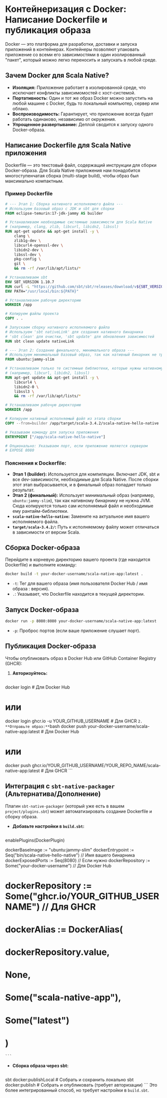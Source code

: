 # Контейнеризация с Docker: Написание Dockerfile и публикация образа

Docker — это платформа для разработки, доставки и запуска приложений в контейнерах. Контейнеры позволяют упаковать приложение со всеми его зависимостями в один изолированный "пакет", который можно легко переносить и запускать в любой среде.

## Зачем Docker для Scala Native?

*   **Изоляция:** Приложение работает в изолированной среде, что исключает конфликты зависимомостей с хост-системой.
*   **Портативность:** Один и тот же образ Docker можно запустить на любой машине с Docker, будь то локальный компьютер, сервер или облако.
*   **Воспроизводимость:** Гарантирует, что приложение всегда будет работать одинаково, независимо от окружения.
*   **Упрощенное развертывание:** Деплой сводится к запуску одного Docker-образа.

## Написание Dockerfile для Scala Native приложения

Dockerfile — это текстовый файл, содержащий инструкции для сборки Docker-образа. Для Scala Native приложения нам понадобится многоступенчатая сборка (multi-stage build), чтобы образ был максимально компактным.

### Пример Dockerfile

```dockerfile
# --- Этап 1: Сборка нативного исполняемого файла ---
# Используем базовый образ с JDK и sbt для сборки
FROM eclipse-temurin:17-jdk-jammy AS builder

# Устанавливаем необходимые системные зависимости для Scala Native
# (например, clang, zlib, libcurl, libidn2, libssl)
RUN apt-get update && apt-get install -y \
    clang \
    zlib1g-dev \
    libcurl4-openssl-dev \
    libidn2-dev \
    libssl-dev \
    pkg-config \
    git \
    && rm -rf /var/lib/apt/lists/*

# Устанавливаем sbt
ENV SBT_VERSION 1.10.7
RUN curl -L "https://github.com/sbt/sbt/releases/download/v${SBT_VERSION}/sbt-${SBT_VERSION}.tgz" | tar xz -C /usr/local --strip-components=1
ENV PATH="/usr/local/bin:${PATH}"

# Устанавливаем рабочую директорию
WORKDIR /app

# Копируем файлы проекта
COPY . .

# Запускаем сборку нативного исполняемого файла
# Используем 'sbt nativeLink' для создания нативного бинарника
# 'sbt clean' для очистки, 'sbt update' для обновления зависимостей
RUN sbt clean update nativeLink

# --- Этап 2: Создание финального, минимального образа ---
# Используем минимальный базовый образ, так как нативный бинарник не требует JVM
FROM ubuntu:jammy-slim

# Устанавливаем только те системные библиотеки, которые нужны нативному бинарнику
# (например, libcurl, libidn2, libssl)
RUN apt-get update && apt-get install -y \
    libcurl4 \
    libidn2-0 \
    libssl3 \
    && rm -rf /var/lib/apt/lists/*

# Устанавливаем рабочую директорию
WORKDIR /app

# Копируем нативный исполняемый файл из этапа сборки
COPY --from=builder /app/target/scala-3.4.2/scala-native-hello-native .

# Указываем команду для запуска приложения
ENTRYPOINT ["/app/scala-native-hello-native"]

# Опционально: Указываем порт, если приложение является сервером
# EXPOSE 8080
```

### Пояснения к Dockerfile:

*   **Этап 1 (builder):** Используется для компиляции. Включает JDK, sbt и все dev-зависимости, необходимые для Scala Native. После сборки этот этап выбрасывается, и в финальный образ попадает только результат.
*   **Этап 2 (финальный):** Использует минимальный образ (например, `ubuntu:jammy-slim`), так как нативному бинарнику не нужна JVM. Сюда копируются только сам исполняемый файл и необходимые ему рантайм-библиотеки.
*   **`scala-native-hello-native`:** Замените на актуальное имя вашего исполняемого файла.
*   **`target/scala-3.4.2/`:** Путь к исполняемому файлу может отличаться в зависимости от версии Scala.

## Сборка Docker-образа

Перейдите в корневую директорию вашего проекта (где находится Dockerfile) и выполните команду:

```bash
docker build -t your-docker-username/scala-native-app:latest .
```

*   `-t`: Тег для вашего образа (имя пользователя Docker Hub / имя образа : версия).
*   `.`: Указывает, что Dockerfile находится в текущей директории.

## Запуск Docker-образа

```bash
docker run -p 8080:8080 your-docker-username/scala-native-app:latest
```

*   `-p`: Проброс портов (если ваше приложение слушает порт).

## Публикация Docker-образа

Чтобы опубликовать образ в Docker Hub или GitHub Container Registry (GHCR):

1.  **Авторизуйтесь:**
    ```bash
docker login # Для Docker Hub
# или
docker login ghcr.io -u YOUR_GITHUB_USERNAME # Для GHCR
    ```
2.  **Отправьте образ:**
    ```bash
docker push your-docker-username/scala-native-app:latest # Для Docker Hub
# или
docker push ghcr.io/YOUR_GITHUB_USERNAME/YOUR_REPO_NAME/scala-native-app:latest # Для GHCR
    ```

## Интеграция с `sbt-native-packager` (Альтернатива/Дополнение)

Плагин `sbt-native-packager` (который уже есть в вашем `project/plugins.sbt`) может автоматизировать создание Dockerfile и сборку образа.

*   **Добавьте настройки в `build.sbt`:**
    ```scala
enablePlugins(DockerPlugin)

dockerBaseImage := "ubuntu:jammy-slim"
dockerEntrypoint := Seq("bin/scala-native-hello-native") // Имя вашего бинарника
dockerExposedPorts := Seq(8080) // Если нужно
dockerRepository := Some("your-docker-username") // Для Docker Hub
# dockerRepository := Some("ghcr.io/YOUR_GITHUB_USERNAME") // Для GHCR
# dockerAlias := DockerAlias(
#   dockerRepository.value,
#   None,
#   Some("scala-native-app"),
#   Some("latest")
# )
    ```
*   **Сборка образа через sbt:**
    ```bash
sbt docker:publishLocal # Собрать и сохранить локально
sbt docker:publish      # Собрать и опубликовать (требует авторизации)
    ```
Это более интегрированный способ, но требует настройки в `build.sbt`. 
